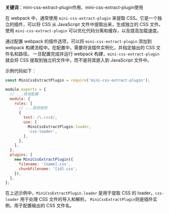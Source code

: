**关键词**：mini-css-extract-plugin作用、mini-css-extract-plugin使用

在 webpack 中，通常使用 `mini-css-extract-plugin` 来提取 CSS。它是一个独立的插件，可以将 CSS 从 JavaScript 文件中提取出来，生成独立的 CSS 文件。
使用 `mini-css-extract-plugin` 可以优化代码分离和缓存，以及提高加载速度。

通过配置 webpack 的插件选项，可以将 `mini-css-extract-plugin` 添加到 webpack 构建流程中。在配置中，需要将该插件实例化，并指定输出的 CSS 文件名和路径。
一旦配置完成并运行 webpack 构建，`mini-css-extract-plugin` 就会将 CSS 提取到独立的文件中，而不是将其嵌入到 JavaScript 文件中。

示例代码如下：

```javascript
const MiniCssExtractPlugin = require('mini-css-extract-plugin');

module.exports = {
  // ...其他配置
  module: {
    rules: [
      // ...其他规则
      {
        test: /\.css$/,
        use: [
          MiniCssExtractPlugin.loader,
          'css-loader',
        ],
      },
    ],
  },
  plugins: [
    new MiniCssExtractPlugin({
      filename: '[name].css',
      chunkFilename: '[id].css',
    }),
  ],
};
```

在上述示例中，`MiniCssExtractPlugin.loader` 是用于提取 CSS 的 loader。`css-loader` 用于处理 CSS 文件的导入和解析。
`MiniCssExtractPlugin`则是插件实例，用于配置输出的 CSS 文件名。

